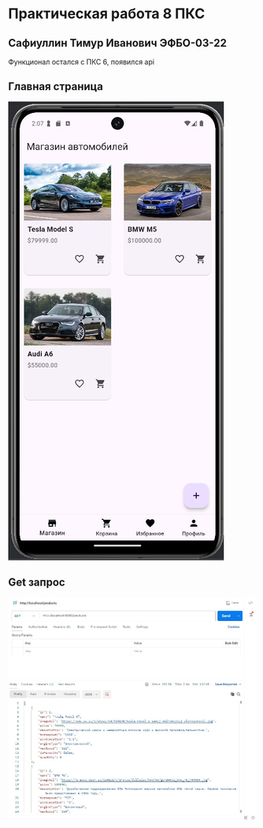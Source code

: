 # Практическая работа 8 ПКС

## Сафиуллин Тимур Иванович ЭФБО-03-22

Функционал остался с ПКС 6, появился api
## Главная страница
![Главная страница](https://github.com/SafiullinT/pks_8/blob/master/images/1.jpg)
## Get запрос
![Get запрос](https://github.com/SafiullinT/pks_8/blob/master/images/2.jpg)

